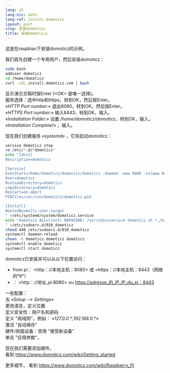 ```yaml
---
lang: zh
lang-niv: auto
lang-ref: instali-domoticz
layout: post
slug: 安装domoticz。
title: 安装domoticz。
---
```


这是在raspbian下安装domoticz的示例。

我们首先创建一个专用用户，然后安装domoticz：
```bash
sudo bash
adduser domoticz
cd /home/domoticz
curl -sSL install.domoticz.com | bash
```
显示演示文稿时按Enter (\<OK> 是唯一选择)。  
服务选择：选中http和https，转到OK，然后按Enter。  
_«HTTP Port number:»_ 退出8080，转到OK，然后按Enter。  
_«HTTPS Port number:»_ 输入8443，转到OK，输入。  
_«Installation Folder:»_ 设置 _/home/domoticz/domoticz_，转到OK，输入。  
_«Installation Complete!»_  ，输入。


现在我们创建服务 _«systemd»_ ，它将启动domoticz：
```bash
service domoticz stop
rm /etc/*.d/*domoticz*
echo "[Unit]
Description=domoticz

[Service]
ExecStart=/home/domoticz/domoticz/domoticz -daemon -www 8080 -sslwww 8443 -pidfile /var/run/domoticz/domoticz.pid
User=domoticz
RuntimeDirectory=domoticz
LogsDirectory=domoticz
Restart=on-abort
PIDFile=/var/run/domoticz/domoticz.pid

[Install]
WantedBy=multi-user.target
" >/etc/systemd/system/domoticz.service
echo "domoticz ALL=(root) NOPASSWD: /usr/sbin/service domoticz.sh *,/bin/systemctl stop domoticz.service,/bin/systemctl start domoticz.service
" >/etc/sudoers.d/010_domoticz
chmod 440 /etc/sudoers.d/010_domoticz
systemctl daemon-reload
chown -R domoticz.domoticz domoticz
systemctl enable domoticz
systemctl start domoticz
```

domoticz已安装并可以从以下位置访问：
* from pi： <http：//本地主机：8080> 或 <https：//本地主机：8443（网络的°6°）
* ： <http：//地址_pi:8080> ou <https://adresse_的_IP_IP_du_pi：8443>

一些配置：  
去 _«Setup --> Settings»_  
更改语言，定义位置  
定义安全性：用户名和密码  
定义 "局域网"，例如： _«127.0.0.\*;192.168.0.*»_  
激活 "自动保存"  
硬件/侧面设备：禁用 "接受新设备"  
单击 "应用参数"。  

现在我们需要添加硬件。  
看到 <https://www.domoticz.com/wiki/Getting_started>


更多细节，
看到 <https://www.domoticz.com/wiki/Raspberry_Pi>

